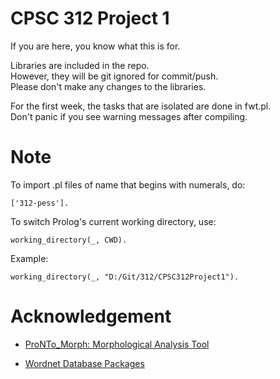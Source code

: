 # CPSC 312 Project 1

If you are here, you know what this is for.

Libraries are included in the repo.  
However, they will be git ignored for commit/push.  
Please don't make any changes to the libraries.  
  
For the first week, the tasks that are isolated are done in fwt.pl.  
Don't panic if you see warning messages after compiling.

# Note
To import .pl files of name that begins with numerals, do:

	['312-pess'].

To switch Prolog's current working directory, use:

	working_directory(_, CWD).

Example:
	
	working_directory(_, "D:/Git/312/CPSC312Project1").

# Acknowledgement

- [ProNTo_Morph: Morphological Analysis Tool](http://ai1.ai.uga.edu/mc/pronto/)

- [Wordnet Database Packages](https://wordnet.princeton.edu/)
